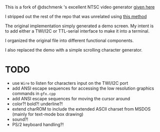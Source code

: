 This is a fork of @dschmenk 's excellent NTSC video generator [given here](https://github.com/dschmenk/Arduino/tree/master/VideoSPI)

I stripped out the rest of the repo that was unrelated using [this method](https://help.github.com/en/articles/splitting-a-subfolder-out-into-a-new-repository)

The original implementation simply generated a demo screen. My intent is to add either a TWI/I2C or TTL-serial interface to make it into a terminal.

I organized the original file into different functional components.

I also replaced the demo with a simple scrolling character generator.

# TODO

- use `Wire` to listen for characters input on the TWI/I2C port
- add ANSI escape sequences for accessing the low resolution graphics commands in `gfx.cpp`
- add ANSI escape sequences for moving the cursor around
- color?! bold?! underline?!
- extend charROM to include the extended ASCII charset from MSDOS (mainly for text-mode box drawing)
- sound?!
- PS/2 keyboard handling?!
